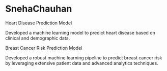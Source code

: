 # SnehaChauhan

Heart Disease Prediction Model 

Developed a machine learning model to predict heart disease based on clinical and demographic data.

Breast Cancer Risk Prediction Model

Developed a robust machine learning pipeline to predict breast cancer risk by leveraging extensive patient data and
advanced analytics techniques.
